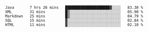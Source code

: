 <!--START_SECTION:waka-->
```text
Java       7 hrs 26 mins   ████████████████████▓░░░░   83.30 % 
XML        31 mins         █▒░░░░░░░░░░░░░░░░░░░░░░░   05.90 % 
Markdown   25 mins         █▒░░░░░░░░░░░░░░░░░░░░░░░   04.79 % 
SQL        15 mins         ▓░░░░░░░░░░░░░░░░░░░░░░░░   02.84 % 
HTML       11 mins         ▓░░░░░░░░░░░░░░░░░░░░░░░░   02.10 % 
```
<!--END_SECTION:waka-->
